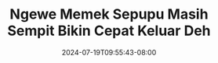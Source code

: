 --- 
title: "Ngewe Memek Sepupu Masih Sempit Bikin Cepat Keluar Deh"
description: "video  video bokep Ngewe Memek Sepupu Masih Sempit Bikin Cepat Keluar Deh terbaru durasi panjang terbaru"
date: 2024-07-19T09:55:43-08:00
file_code: "484epz5pc0ju"
draft: false
cover: "m216f7sj3et4jicg.jpg"
tags: ["Ngewe", "Memek", "Sepupu", "Masih", "Sempit", "Bikin", "Cepat", "Keluar", "Deh", "bokep-indo", "bokep-viral", "bokep-ig"]
length: 112
fld_id: "1392266"
foldername: "adiktiri"
categories: ["adiktiri"]
views: 329
---